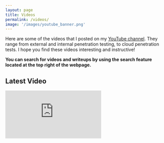 ```yaml
---
layout: page
title: Videos 
permalink: /videos/
image: '/images/youtube_banner.png'
---
```


Here are some of the videos that I posted on my <a href="https://www.youtube.com/channel/UCSumP9z5Rzquqih-jpusTOQ">YouTube channel</a>. They range from external and internal penetration testing, to cloud penetration tests. I hope you find these videos interesting and instructive! 

**You can search for videos and writeups by using the search feature located at the top right of the webpage.**

<rssapp-wall id="yHRkN2O5nYEjLT5m"></rssapp-wall><script src="https://widget.rss.app/v1/wall.js" type="text/javascript" async></script>

## Latest Video
<iframe src="https://www.youtube.com/embed/1MS0GPwmVMI" frameborder="0" allowfullscreen></iframe>

